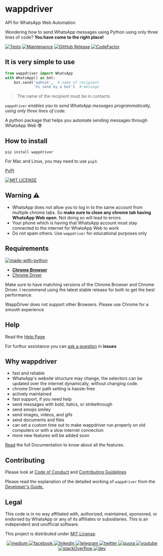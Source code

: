 # wappdriver

API for WhatsApp Web Automation

Wondering how to send WhatsApp messages using Python using only three lines of code? **You have come to the right place!**

[![Tests](https://img.shields.io/badge/tests-passing-green)](https://aahnik.github.io/wappdriver/docs/Tests.html)
[![Maintenance](https://img.shields.io/maintenance/yes/2020)](https://github.com/aahnik/wappdriver/graphs/commit-activity)
[![GitHub Release](https://img.shields.io/github/v/release/aahnik/wappdriver)](https://github.com/aahnik/wappdriver/releases)
[![CodeFactor](https://www.codefactor.io/repository/github/aahnik/wappdriver/badge)](https://www.codefactor.io/repository/github/aahnik/wappdriver)

## It is very simple to use

<!-- ![using wappdriver](https://raw.githubusercontent.com/aahnik/wappdriver/main/docs/images/wappdriver.png). -->

```python
from wappdriver import WhatsApp
with WhatsApp() as bot:
    bot.send('aahnik',  # name of recipient
             'hi send by a bot')  # message
```

> The name of the recipient must be in contacts

_`wappdriver` enables you to send WhatsApp messages programmatically, using only three lines of code._

A python package that helps you automate sending messages through WhatsApp Web 😎

## How to install

```shell
pip install wappdriver
```

For Mac and Linux, you may need to use `pip3`.

[PyPI](https://pypi.org/project/wappdriver/)

[![MIT LICENSE](https://img.shields.io/pypi/l/ansicolortags.svg)](/LICENSE)

## Warning ⚠️

- WhatsApp does not allow you to log in to the same account from multiple chrome tabs.
  So **make sure to close any chrome tab having WhatsApp Web open**. Not doing so will lead to errors.
- Your phone which is having that WhatsApp account must stay connected to the internet for WhatsApp Web to work
- Do not spam others. Use `wappdriver` for educational purposes only

## Requirements

[![made-with-python](https://img.shields.io/badge/Made%20with-Python-1f425f.svg)](https://www.python.org/)

- **[Chrome Browser](https://www.google.com/chrome/)**
- [Chrome Driver](https://chromedriver.chromium.org/)

Make sure to have matching versions of the Chrome Browser and Chrome Driver.
I recommend using the latest stable release for both to get the best performance.

WappDriver does not support other Browsers. Please use Chrome for a smooth experience

## Help

Read the [Help Page](https://aahnik.github.io/wappdriver/help/)

For furthur assistance you can [ask a question](https://github.com/aahnik/wappdriver/issues/new/choose) in **issues**

## Why wappdriver

- fast and reliable
- WhatsApp's website structure may change, the selectors can be updated over the internet dynamically, without changing code.
- chrome Driver path setting is hassle-free
- actively maintained
- fast support, if you need help
- send messages with bold, italics, or strikethrough
- send emojis smiley
- send images, videos, and gifs
- send documents and files
- can set a custom time out  to make wappdriver run properly on old computers or with a slow internet connection
- more new features will be added soon

[Read](https://aahnik.github.io/wappdriver/docs/Documentation.html) the full Documentation to know about all the features.

## Contributing

Please look at [Code of Conduct](https://github.com/aahnik/wappdriver/blob/master/.github/CODE_OF_CONDUCT.md#contributor-covenant-code-of-conduct) and [Contributing Guidelines](https://github.com/aahnik/wappdriver/blob/master/.github/CONTRIBUTING.md#how-to-contribute-to-wappdriver-)

Please read the explanation of the detailed working of `wappdriver` from the [Developer's Guide.](https://aahnik.github.io/wappdriver/For_Developers/)


## Legal

This code is in no way affiliated with, authorized, maintained, sponsored, or endorsed by WhatsApp or any of its affiliates or subsidiaries. This is an independent and unofficial software.

This project is distributed under [MIT License](https://github.com/aahnik/wappdriver/blob/main/LICENSE).

<center>

<a href="https://medium.com/@aahnikdaw/how-to-send-a-whatsapp-message-reliably-in-only-3-lines-of-code-python-53201e9c09f3"> <img src="https://github.com/aahnik/aahnik/blob/master/social_media_logos/medium.png?raw=true" alt="medium"> </a>
<a href="https://www.facebook.com/aahnik.daw"> <img src="https://github.com/aahnik/aahnik/blob/master/social_media_logos/facebook.png?raw=true" alt="facebook"> </a>
<a href="https://www.linkedin.com/in/aahnik-daw-067a011b3/"> <img src="https://github.com/aahnik/aahnik/blob/master/social_media_logos/linkedin.png?raw=true" alt="linkedin"> </a>
 <a href="https://t.me/AahniKDaw"> <img src="https://github.com/aahnik/aahnik/blob/master/social_media_logos/telegram.png?raw=true" alt="telegram"> </a>
<a href="https://twitter.com/AahnikD"> <img src="https://github.com/aahnik/aahnik/blob/master/social_media_logos/twitter.png?raw=true" alt="twitter"> </a>
<a href="https://www.quora.com/profile/Aahnik-Daw"> <img src="https://github.com/aahnik/aahnik/blob/master/social_media_logos/quora.png?raw=true" alt="quora"> </a>
<a href="https://www.youtube.com/channel/UCcEbN0d8iLTB6ZWBE_IDugg"> <img src="https://github.com/aahnik/aahnik/blob/master/social_media_logos/youtube.png?raw=true" alt="youtube"> </a>
<a href="https://stackoverflow.com/users/13523305/aahnik-daw"> <img src="https://github.com/aahnik/aahnik/blob/master/social_media_logos/stackOverflow.png?raw=true" alt="stackOverflow"> </a> <a href="https://dev.to/aahnik/how-to-send-a-whatsapp-message-reliably-in-only-3-lines-of-code-python-hld"> <img  src="https://github.com/aahnik/aahnik/blob/master/social_media_logos/dev.png?raw=true" alt="dev"> </a>

</center>
